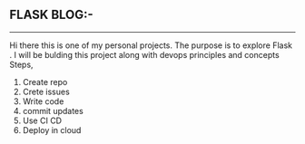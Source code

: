 FLASK BLOG:-
-------------
-------------

Hi there this is one of my  personal projects.
The purpose is to explore Flask .
I will be bulding this project along with devops principles and concepts
Steps,
1. Create repo
2. Crete issues
3. Write code
4. commit updates
5. Use CI CD
6. Deploy in cloud

